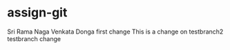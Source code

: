 # assign-git
Sri Rama Naga Venkata Donga
first change
This is a change on testbranch2
testbranch change
